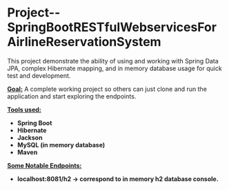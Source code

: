 # Project--SpringBootRESTfulWebservicesForAirlineReservationSystem

<p>This project demonstrate the ability of using and working with Spring Data JPA, complex Hibernate mapping, 
and in memory database usage for quick test and development.</p>

<p><strong><u>Goal:</u></strong> A complete working project so others can just clone and run the application and start exploring the endpoints.</p>

<strong>
<u>Tools used:</u>
<ul>
    <li>Spring Boot</li>
    <li>Hibernate</li>
    <li>Jackson</li>
    <li>MySQL (in memory database)</li>
    <li>Maven</li>
</ul>
</strong>


<strong>
<u>Some Notable Endpoints:</u>
<ul>
    <li>localhost:8081/h2 -> correspond to in memory h2 database console.</li>
</ul>
</strong>
